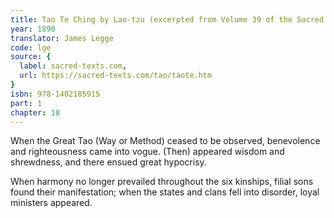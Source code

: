 ```yaml
---
title: Tao Te Ching by Lao-tzu (excerpted from Volume 39 of the Sacred Books of the East.)
year: 1890
translator: James Legge
code: lge
source: {
  label: sacred-texts.com,
  url: https://sacred-texts.com/tao/taote.htm
}
isbn: 978-1402185915
part: 1
chapter: 18
---
```

When the Great Tao (Way or Method) ceased to be observed, benevolence and righteousness came into vogue. (Then) appeared wisdom and shrewdness, and there ensued great hypocrisy. 

When harmony no longer prevailed throughout the six kinships, filial sons found their manifestation; when the states and clans fell into disorder, loyal ministers appeared.
